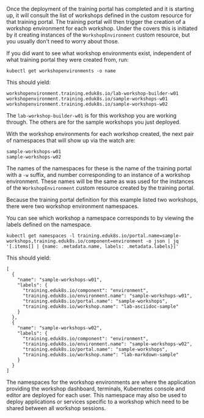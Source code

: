 Once the deployment of the training portal has completed and it is starting up, it will consult the list of workshops defined in the custom resource for that training portal. The training portal will then trigger the creation of a workshop environment for each workshop. Under the covers this is initiated by it creating instances of the `WorkshopEnvironment` custom resource, but you usually don't need to worry about those.

If you did want to see what workshop environments exist, independent of what training portal they were created from, run:

```execute
kubectl get workshopenvironments -o name
```

This should yield:

```
workshopenvironment.training.eduk8s.io/lab-workshop-builder-w01
workshopenvironment.training.eduk8s.io/sample-workshops-w01
workshopenvironment.training.eduk8s.io/sample-workshops-w02
```

The `lab-workshop-builder-w01` is for this workshop you are working through. The others are for the sample workshops you just deployed.

With the workshop environments for each workshop created, the next pair of namespaces that will show up via the watch are:

```
sample-workshops-w01 
sample-workshops-w02
```

The names of the namespaces for these is the name of the training portal with a `-w` suffix, and number corresponding to an instance of a workshop environment. These names will be the same as was used for the instances of the `WorkshopEnvironment` custom resource created by the training portal.

Because the training portal definition for this example listed two workshops, there were two workshop environment namespaces.

You can see which workshop a namespace corresponds to by viewing the labels defined on the namespace.

```execute
kubectl get namespaces -l training.eduk8s.io/portal.name=sample-workshops,training.eduk8s.io/component=environment -o json | jq '[.items[] | {name: .metadata.name, labels: .metadata.labels}]'
```

This should yield:

```
[
  {
    "name": "sample-workshops-w01",
    "labels": {
      "training.eduk8s.io/component": "environment",
      "training.eduk8s.io/environment.name": "sample-workshops-w01",
      "training.eduk8s.io/portal.name": "sample-workshops",
      "training.eduk8s.io/workshop.name": "lab-asciidoc-sample"
    }
  },
  {
    "name": "sample-workshops-w02",
    "labels": {
      "training.eduk8s.io/component": "environment",
      "training.eduk8s.io/environment.name": "sample-workshops-w02",
      "training.eduk8s.io/portal.name": "sample-workshops",
      "training.eduk8s.io/workshop.name": "lab-markdown-sample"
    }
  }
]
```

The namespaces for the workshop environments are where the application providing the workshop dashboard, terminals, Kubernetes console and editor are deployed for each user. This namespace may also be used to deploy applications or services specific to a workshop which need to be shared between all workshop sessions.
